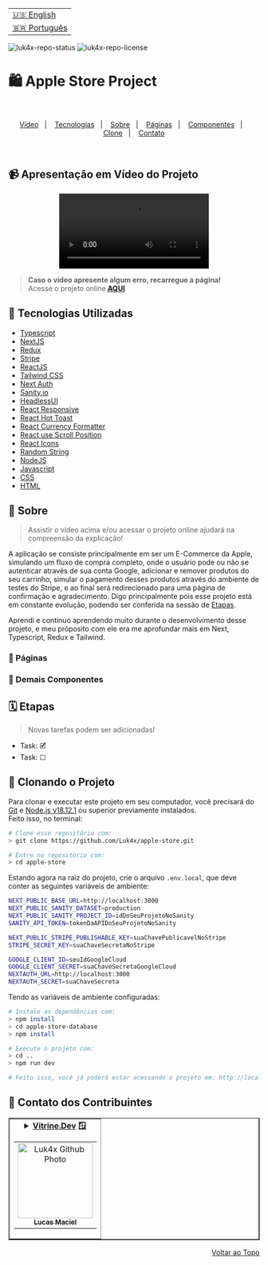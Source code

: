 <table align="right">
  <tr>
    <td>
      <a href="readme-en.md">🇺🇸 English</a>
    </td>
  </tr>
  <tr>
    <td>
      <a href="README.md">🇧🇷 Português</a>
    </td>
  </tr>
</table>

![luk4x-repo-status](https://img.shields.io/badge/status-developing-lightgrey?style=for-the-badge&logo=headspace&logoColor=yellow&color=lightgrey)
![luk4x-repo-license](https://img.shields.io/github/license/Luk4x/apple-store?style=for-the-badge&logo=unlicense&logoColor=lightgrey)
# 🛍️ Apple Store Project

<br>
<p align="center">
  <a href="#-apresentação-em-vídeo-do-projeto">Vídeo</a>&nbsp;&nbsp;&nbsp;|&nbsp;&nbsp;&nbsp;
  <a href="#-tecnologias-utilizadas">Tecnologias</a>&nbsp;&nbsp;&nbsp;|&nbsp;&nbsp;&nbsp;
  <a href="#-sobre">Sobre</a>&nbsp;&nbsp;&nbsp;|&nbsp;&nbsp;&nbsp;
  <a href="#-páginas">Páginas</a>&nbsp;&nbsp;&nbsp;|&nbsp;&nbsp;&nbsp;
  <a href="#-demais-componentes">Componentes</a>&nbsp;&nbsp;&nbsp;|&nbsp;&nbsp;&nbsp;
  <a href="#-clonando-o-projeto">Clone</a>&nbsp;&nbsp;&nbsp;|&nbsp;&nbsp;&nbsp;
  <a href="#-contato-dos-contribuintes">Contato</a>
</p>
<br>

## 📹 Apresentação em Vídeo do Projeto
<div align="center">
  <video src="https://user-images.githubusercontent.com/86276393/212575676-5bdf0e59-e2d9-41e8-9019-a62f8aba4b91.mp4" />
</div>

> **Caso o vídeo apresente algum erro, recarregue a página!**<br>
> Acesse o projeto online **[AQUI]()**

## 🚀 Tecnologias Utilizadas

- [Typescript](https://www.typescriptlang.org/)
- [NextJS](https://nextjs.org/)
- [Redux](https://redux.js.org/)
- [Stripe](https://stripe.com/en-br)
- [ReactJS](https://pt-br.reactjs.org)
- [Tailwind CSS](https://tailwindcss.com/)
- [Next Auth](https://next-auth.js.org/)
- [Sanity.io](https://www.sanity.io/)
- [HeadlessUI](https://headlessui.com/)
- [React Responsive](https://www.npmjs.com/package/react-responsive)
- [React Hot Toast](https://react-hot-toast.com/)
- [React Currency Formatter](https://www.npmjs.com/package/react-currency-formatter)
- [React use Scroll Position](https://www.npmjs.com/package/react-use-scroll-position)
- [React Icons](https://react-icons.github.io/react-icons/)
- [Random String](https://www.npmjs.com/package/random-string)
- [NodeJS](https://nodejs.org)
- [Javascript](https://developer.mozilla.org/en-US/docs/Web/JavaScript)
- [CSS](https://developer.mozilla.org/en-US/docs/Web/CSS)
- [HTML](https://developer.mozilla.org/en-US/docs/Web/HTML)

## 📝 Sobre

> Assistir o vídeo acima e/ou acessar o projeto online ajudará na compreensão da explicação!

A aplicação se consiste principalmente em ser um E-Commerce da Apple, simulando um fluxo de compra completo, onde o usuário pode ou não se autenticar através de sua conta Google, adicionar e remover produtos do seu carrinho, simular o pagamento desses produtos através do ambiente de testes do Stripe, e ao final será redirecionado para uma página de confirmação e agradecimento.
Digo principalmente pois esse projeto está em constante evolução, podendo ser conferida na sessão de [Etapas](#etapas).<br>

Aprendi e continuo aprendendo muito durante o desenvolvimento desse projeto, e meu próposito com ele era me aprofundar mais em Next, Typescript, Redux e Tailwind.

### 📄 Páginas



### 📑 Demais Componentes



## 🗓️ Etapas

> Novas tarefas podem ser adicionadas!

- Task: 🗹
- Task: ☐

## 📖 Clonando o Projeto

Para clonar e executar este projeto em seu computador, você precisará do [Git](https://git-scm.com/) e [Node.js v18.12.1](https://nodejs.org/en/) ou superior previamente instalados.<br>
Feito isso, no terminal:

```bash
# Clone esse repositório com:
> git clone https://github.com/Luk4x/apple-store.git

# Entre no repositório com:
> cd apple-store
```

Estando agora na raiz do projeto, crie o arquivo `.env.local`, que deve conter as seguintes variáveis de ambiente:

```bash
NEXT_PUBLIC_BASE_URL=http://localhost:3000
NEXT_PUBLIC_SANITY_DATASET=production
NEXT_PUBLIC_SANITY_PROJECT_ID=idDoSeuProjetoNoSanity
SANITY_API_TOKEN=tokenDaAPIDoSeuProjetoNoSanity

NEXT_PUBLIC_STRIPE_PUBLISHABLE_KEY=suaChavePublicavelNoStripe
STRIPE_SECRET_KEY=suaChaveSecretaNoStripe

GOOGLE_CLIENT_ID=seuIdGoogleCloud
GOOGLE_CLIENT_SECRET=suaChaveSecretaGoogleCloud
NEXTAUTH_URL=http://localhost:3000
NEXTAUTH_SECRET=suaChaveSecreta
```

Tendo as variáveis de ambiente configuradas:

```bash
# Instale as dependências com:
> npm install
> cd apple-store-database
> npm install

# Execute o projeto com:
> cd ..
> npm run dev

# Feito isso, você já poderá estar acessando o projeto em: http://localhost:3000
```

## 🤝 Contato dos Contribuintes

<table border="2">
  <tr>
    <td align="center">
      <details>
        <summary>
          <b><a href="https://cursos.alura.com.br/vitrinedev/lucasmacielf">Vitrine.Dev</a> 🪟</b>
          <table>
            <tr>
              <td align="center">
                <a href="https://github.com/Luk4x">
                  <img src="https://avatars.githubusercontent.com/Luk4x" width="150px;" alt="Luk4x Github Photo"/>
                </a>
                <br>
                <a href="https://www.linkedin.com/in/lucasmacielf/">
                  <sub>
                    <b>Lucas Maciel</b>
                  </sub>
                </a>
              </td>
            </tr>
          </table>
        </summary>

| :placard: Vitrine.Dev | Lucas Maciel |
| -------------  | --- |
| :sparkles: Nome        | **🛍️ Apple Store**
| :label: Tecnologias | nextjs, typescript, redux, stripe, reactjs, tailwind css, sanity.io, next-auth, headlessui, react hot toast, random string, react currency formatter, react responsive, react use scroll position, react icons, javascript, css, html
| :camera: Img         | <img src="https://user-images.githubusercontent.com/86276393/212569133-c845f016-df7f-41ee-a3a1-43bbbc2a6669.png#vitrinedev" alt="vitrine.dev thumb" width="100%"/>

</details>
</td>
</tr>
</table>

<p align="right">
  <a href="#%EF%B8%8F-apple-store-project">Voltar ao Topo</a>
</p>

<!--
  add vitrinedev and portfolio-project tag
  Change Repo/Settings/Social Preview
-->
